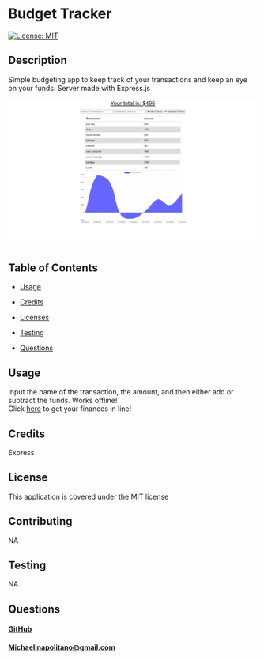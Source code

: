 
   # Budget Tracker
   [![License: MIT](https://img.shields.io/badge/License-MIT-yellow.svg)](https://opensource.org/licenses/MIT)
   
   ## Description 
   Simple budgeting app to keep track of your transactions and keep an eye on your funds. Server made with Express.js

   <img src="./public/assets/screencapture-vast-retreat-17080-herokuapp-2020-12-19-12_33_13.png">

   ## Table of Contents

    
  * [Usage](#usage)

  * [Credits](#credits)

  * [Licenses](#license)

  * [Testing](#test)

  * [Questions](#questions)
      

   ## Usage 
  Input the name of the transaction, the amount, and then either add or subtract the funds. Works offline! </br>
  Click <a href="https://vast-retreat-17080.herokuapp.com/">here</a> to get your finances in line!

   ## Credits  
  Express 
   
   ## License
   This application is covered under the MIT license
         
   
   ## Contributing
  NA
      
   ## Testing
  NA
   
   ## Questions
  #### <a href="https://www.github.com/napo-100">GitHub</a>
  #### Michaeljnapolitano@gmail.com
   
 